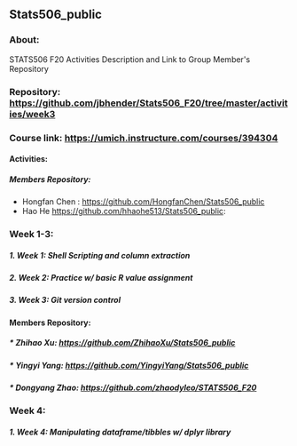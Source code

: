 ## Stats506_public
### About: 
STATS506 F20 Activities Description and Link to Group Member's Repository
###   Repository: https://github.com/jbhender/Stats506_F20/tree/master/activities/week3
###   Course link: https://umich.instructure.com/courses/394304

#### Activities:
##### Members Repository:
*   Hongfan Chen : https://github.com/HongfanChen/Stats506_public
* Hao He  https://github.com/hhaohe513/Stats506_public:

### Week 1-3:
#####	1. Week 1: Shell Scripting and column extraction  
#####	2. Week 2: Practice w/ basic R value assignment
#####	3. Week 3: Git version control

#### Members Repository:
##### * Zhihao Xu: https://github.com/ZhihaoXu/Stats506_public
##### * Yingyi Yang: https://github.com/YingyiYang/Stats506_public
##### * Dongyang Zhao: https://github.com/zhaodyleo/STATS506_F20

### Week 4:
##### 1. Week 4: Manipulating dataframe/tibbles w/ dplyr library
